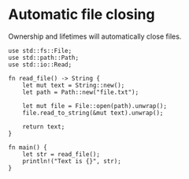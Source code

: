 
# Automatic file closing

Ownership and lifetimes will automatically close files.

```rust,editable
use std::fs::File;
use std::path::Path;
use std::io::Read;

fn read_file() -> String {
    let mut text = String::new();
    let path = Path::new("file.txt");
    
    let mut file = File::open(path).unwrap();
    file.read_to_string(&mut text).unwrap();
    
    return text;
}

fn main() {
    let str = read_file();
    println!("Text is {}", str);
}
```

